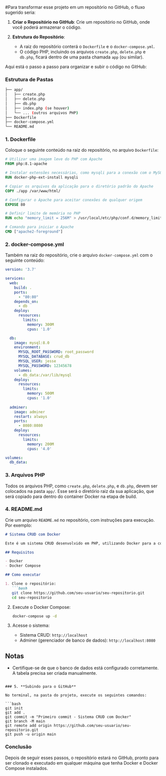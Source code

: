 #Para transformar esse projeto em um repositório no GitHub, o fluxo sugerido seria:

1. **Criar o Repositório no GitHub**: Crie um repositório no GitHub, onde você poderá armazenar o código.
   
2. **Estrutura do Repositório**:
   - A raiz do repositório conterá o `Dockerfile` e o `docker-compose.yml`.
   - O código PHP, incluindo os arquivos `create.php`, `delete.php` e `db.php`, ficará dentro de uma pasta chamada `app` (ou similar).

Aqui está o passo a passo para organizar e subir o código no GitHub:

### Estrutura de Pastas

```bash
├── app/
│   ├── create.php
│   ├── delete.php
│   ├── db.php
│   ├── index.php (se houver)
│   └── ... (outros arquivos PHP)
├── Dockerfile
├── docker-compose.yml
└── README.md
```

### 1. **Dockerfile**

Coloque o seguinte conteúdo na raiz do repositório, no arquivo `Dockerfile`:

```Dockerfile
# Utilizar uma imagem leve do PHP com Apache
FROM php:8.1-apache

# Instalar extensões necessárias, como mysqli para a conexão com o MySQL
RUN docker-php-ext-install mysqli

# Copiar os arquivos da aplicação para o diretório padrão do Apache
COPY ./app /var/www/html/

# Configurar o Apache para aceitar conexões de qualquer origem
EXPOSE 80

# Definir limite de memória no PHP
RUN echo "memory_limit = 256M" > /usr/local/etc/php/conf.d/memory_limit.ini

# Comando para iniciar o Apache
CMD ["apache2-foreground"]
```

### 2. **docker-compose.yml**

Também na raiz do repositório, crie o arquivo `docker-compose.yml` com o seguinte conteúdo:

```yaml
version: '3.7'

services:
  web:
    build: .
    ports:
      - "80:80"
    depends_on:
      - db
    deploy:
      resources:
        limits:
          memory: 300M
          cpus: '1.0'

  db:
    image: mysql:8.0
    environment:
      MYSQL_ROOT_PASSWORD: root_password
      MYSQL_DATABASE: crud_db
      MYSQL_USER: jesse
      MYSQL_PASSWORD: 12345678
    volumes:
      - db_data:/var/lib/mysql
    deploy:
      resources:
        limits:
          memory: 500M
          cpus: '1.0'
  
  adminer:
    image: adminer
    restart: always
    ports:
      - 8080:8080
    deploy:
      resources:
        limits:
          memory: 200M
          cpus: '4.0'

volumes:
  db_data:
```

### 3. **Arquivos PHP**

Todos os arquivos PHP, como `create.php`, `delete.php`, e `db.php`, devem ser colocados na pasta `app/`. Esse será o diretório raiz da sua aplicação, que será copiado para dentro do container Docker na etapa de build.

### 4. **README.md**

Crie um arquivo `README.md` no repositório, com instruções para execução. Por exemplo:

```markdown
# Sistema CRUD com Docker

Este é um sistema CRUD desenvolvido em PHP, utilizando Docker para a containerização.

## Requisitos

- Docker
- Docker Compose

## Como executar

1. Clone o repositório:
   ```bash
   git clone https://github.com/seu-usuario/seu-repositorio.git
   cd seu-repositorio
   ```

2. Execute o Docker Compose:
   ```bash
   docker-compose up -d
   ```

3. Acesse o sistema:
   - Sistema CRUD: `http://localhost`
   - Adminer (gerenciador de banco de dados): `http://localhost:8080`

## Notas

- Certifique-se de que o banco de dados está configurado corretamente. A tabela precisa ser criada manualmente.
```

### 5. **Subindo para o GitHub**

No terminal, na pasta do projeto, execute os seguintes comandos:

```bash
git init
git add .
git commit -m "Primeiro commit - Sistema CRUD com Docker"
git branch -M main
git remote add origin https://github.com/seu-usuario/seu-repositorio.git
git push -u origin main
```

### Conclusão

Depois de seguir esses passos, o repositório estará no GitHub, pronto para ser clonado e executado em qualquer máquina que tenha Docker e Docker Compose instalados.
